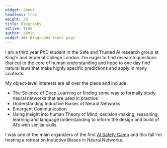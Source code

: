 ```yaml
---
widget: about
headless: true
weight: 20
title: Biography
active: true
author: admin
widget_id: Biography front page
---
```

I am a third year PhD student in the Safe and Trusted AI research group at King's and Imperial College London. I'm eager to find research questions that cut to the core of human understanding and hope to one day find natural laws that make highly specific predictions and apply in many contexts. 

My object-level interests are all over the place and include:

* The Science of Deep Learning or finding some way to formally study neural networks that are used in practice
* Understanding Inductive Biases of Neural Networks
* Emergent Communication
* Using insight into human Theory of Mind, decision-making, reasoning, learning and language understanding to inform the design and build of AI’s with similar skills. 

I was one of the main organizers of the first [AI Safety Camp](https://aisafety.camp/) and this fall I'm hosting a retreat on Inductive Biases in Neural Networks.